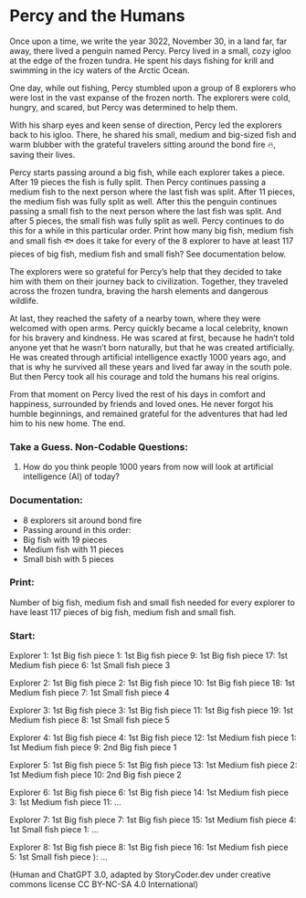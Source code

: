 # Percy and the Humans
Once upon a time, we write the year 3022, November 30, in a land far, far away, there lived a penguin named Percy. Percy lived in a small, cozy igloo at the edge of the frozen tundra. He spent his days fishing for krill and swimming in the icy waters of the Arctic Ocean.

One day, while out fishing, Percy stumbled upon a group of 8 explorers who were lost in the vast expanse of the frozen north. The explorers were cold, hungry, and scared, but Percy was determined to help them.

With his sharp eyes and keen sense of direction, Percy led the explorers back to his igloo. There, he shared his small, medium and big-sized fish and warm blubber with the grateful travelers sitting around the bond fire 🔥, saving their lives.

Percy starts passing around a big fish, while each explorer takes a piece. After 19 pieces the fish is fully split. Then Percy continues passing a medium fish to the next person where the last fish was split. After 11 pieces, the medium fish was fully split as well. After this the penguin continues passing a small fish to the next person where the last fish was split. And after 5 pieces, the small fish was fully split as well. Percy continues to do this for a while in this particular order.
Print how many big fish, medium fish and small fish 🐟 does it take for every of the 8 explorer to have at least 117 pieces of big fish, medium fish and small fish? See documentation below.

The explorers were so grateful for Percy’s help that they decided to take him with them on their journey back to civilization. Together, they traveled across the frozen tundra, braving the harsh elements and dangerous wildlife.

At last, they reached the safety of a nearby town, where they were welcomed with open arms. Percy quickly became a local celebrity, known for his bravery and kindness. He was scared at first, because he hadn’t told anyone yet that he wasn’t born naturally, but that he was created artificially. He was created through artificial intelligence exactly 1000 years ago, and that is why he survived all these years and lived far away in the south pole. But then Percy took all his courage and told the humans his real origins.

From that moment on Percy lived the rest of his days in comfort and happiness, surrounded by friends and loved ones. He never forgot his humble beginnings, and remained grateful for the adventures that had led him to his new home.
The end.

### Take a Guess. Non-Codable Questions:
1) How do you think people 1000 years from now will look at artificial intelligence (AI) of today?
### Documentation:
- 8 explorers sit around bond fire
- Passing around in this order:
- Big fish with 19 pieces
- Medium fish with 11 pieces
- Small bish with 5 pieces

### Print: 
Number of big fish, medium fish and small fish needed
for every explorer to have least 117 pieces of big fish, medium fish and small fish.

### Start:
Explorer 1:	1st Big fish piece 1:	1st Big fish piece 9:	1st Big fish piece 17:	1st Medium fish piece 6:	1st Small fish piece 3

Explorer 2:	1st Big fish piece 2:	1st Big fish piece 10:	1st Big fish piece 18:	1st Medium fish piece 7:	1st Small fish piece 4

Explorer 3:	1st Big fish piece 3:	1st Big fish piece 11:	1st Big fish piece 19:	1st Medium fish piece 8:	1st Small fish piece 5

Explorer 4:	1st Big fish piece 4:	1st Big fish piece 12:	1st Medium fish piece 1: 1st Medium fish piece 9:	2nd Big fish piece 1

Explorer 5:	1st Big fish piece 5:	1st Big fish piece 13:	1st Medium fish piece 2: 1st Medium fish piece 10:	2nd Big fish piece 2

Explorer 6:	1st Big fish piece 6:	1st Big fish piece 14:	1st Medium fish piece 3: 1st Medium fish piece 11:	…

Explorer 7:	1st Big fish piece 7:	1st Big fish piece 15:	1st Medium fish piece 4: 1st Small fish piece 1:	…

Explorer 8:	1st Big fish piece 8:	1st Big fish piece 16:	1st Medium fish piece 5: 1st Small fish piece ):
	…
	
(Human and ChatGPT 3.0, adapted by StoryCoder.dev under creative commons license CC BY-NC-SA 4.0 International)
